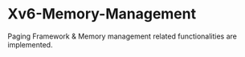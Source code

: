 # Xv6-Memory-Management
Paging Framework & Memory management related functionalities are implemented.
